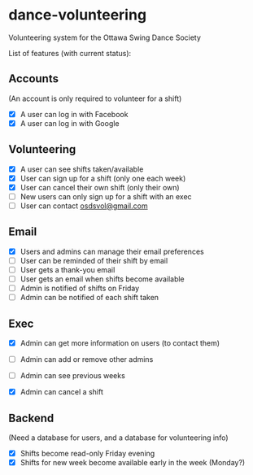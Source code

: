# dance-volunteering
Volunteering system for the Ottawa Swing Dance Society


List of features (with current status):

Accounts
--------
(An account is only required to volunteer for a shift)
- [X] A user can log in with Facebook
- [X] A user can log in with Google

Volunteering
------------
- [X] A user can see shifts taken/available
- [X] User can sign up for a shift (only one each week)
- [X] User can cancel their own shift (only their own)
- [ ] New users can only sign up for a shift with an exec
- [ ] User can contact osdsvol@gmail.com

Email
-----
- [X] Users and admins can manage their email preferences
- [ ] User can be reminded of their shift by email
- [ ] User gets a thank-you email
- [ ] User gets an email when shifts become available
- [ ] Admin is notified of shifts on Friday
- [ ] Admin can be notified of each shift taken

Exec
----
- [X] Admin can get more information on users (to contact them)
- [ ] Admin can add or remove other admins
- [ ] Admin can see previous weeks
- [X] Admin can cancel a shift


Backend
-------
(Need a database for users, and a database for volunteering info)
- [X] Shifts become read-only Friday evening
- [X] Shifts for new week become available early in the week (Monday?)
